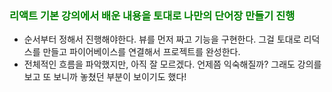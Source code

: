 ### <span style="color: green">리액트 기본 강의에서 배운 내용을 토대로 나만의 단어장 만들기 진행<span>

- 순서부터 정해서 진행해야한다. 뷰를 먼저 짜고 기능을 구현한다. 그걸 토대로 리덕스를 만들고 파이어베이스를 연결해서 프로젝트를 완성한다.
- 전체적인 흐름을 파악했지만, 아직 잘 모르겠다. 언제쯤 익숙해질까? 그래도 강의를 보고 또 보니까 놓쳤던 부분이 보이기도 했다!
